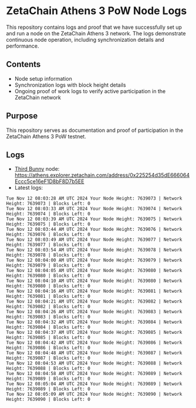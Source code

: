 # ZetaChain Athens 3 PoW Node Logs
This repository contains logs and proof that we have successfully set up and run a node on the ZetaChain Athens 3 network. The logs demonstrate continuous node operation, including synchronization details and performance.

## Contents
- Node setup information
- Synchronization logs with block height details
- Ongoing proof of work logs to verify active participation in the ZetaChain network

## Purpose
This repository serves as documentation and proof of participation in the ZetaChain Athens 3 PoW testnet.

## Logs

- [Third Bunny](https://thirdbunny.xyz/) node: https://athens.explorer.zetachain.com/address/0x225254d35dE666064Eccc5ce16eF1D8bF8D7b5EE
- Latest logs:
```
Tue Nov 12 08:03:28 AM UTC 2024 Your Node Height: 7639073 | Network Height: 7639073 | Blocks Left: 0
Tue Nov 12 08:03:33 AM UTC 2024 Your Node Height: 7639074 | Network Height: 7639074 | Blocks Left: 0
Tue Nov 12 08:03:39 AM UTC 2024 Your Node Height: 7639075 | Network Height: 7639075 | Blocks Left: 0
Tue Nov 12 08:03:44 AM UTC 2024 Your Node Height: 7639076 | Network Height: 7639076 | Blocks Left: 0
Tue Nov 12 08:03:49 AM UTC 2024 Your Node Height: 7639077 | Network Height: 7639077 | Blocks Left: 0
Tue Nov 12 08:03:54 AM UTC 2024 Your Node Height: 7639078 | Network Height: 7639078 | Blocks Left: 0
Tue Nov 12 08:04:00 AM UTC 2024 Your Node Height: 7639079 | Network Height: 7639079 | Blocks Left: 0
Tue Nov 12 08:04:05 AM UTC 2024 Your Node Height: 7639080 | Network Height: 7639080 | Blocks Left: 0
Tue Nov 12 08:04:10 AM UTC 2024 Your Node Height: 7639080 | Network Height: 7639080 | Blocks Left: 0
Tue Nov 12 08:04:16 AM UTC 2024 Your Node Height: 7639081 | Network Height: 7639081 | Blocks Left: 0
Tue Nov 12 08:04:21 AM UTC 2024 Your Node Height: 7639082 | Network Height: 7639082 | Blocks Left: 0
Tue Nov 12 08:04:26 AM UTC 2024 Your Node Height: 7639083 | Network Height: 7639083 | Blocks Left: 0
Tue Nov 12 08:04:32 AM UTC 2024 Your Node Height: 7639084 | Network Height: 7639084 | Blocks Left: 0
Tue Nov 12 08:04:37 AM UTC 2024 Your Node Height: 7639085 | Network Height: 7639085 | Blocks Left: 0
Tue Nov 12 08:04:42 AM UTC 2024 Your Node Height: 7639086 | Network Height: 7639086 | Blocks Left: 0
Tue Nov 12 08:04:48 AM UTC 2024 Your Node Height: 7639087 | Network Height: 7639087 | Blocks Left: 0
Tue Nov 12 08:04:53 AM UTC 2024 Your Node Height: 7639088 | Network Height: 7639088 | Blocks Left: 0
Tue Nov 12 08:04:58 AM UTC 2024 Your Node Height: 7639089 | Network Height: 7639089 | Blocks Left: 0
Tue Nov 12 08:05:04 AM UTC 2024 Your Node Height: 7639089 | Network Height: 7639089 | Blocks Left: 0
Tue Nov 12 08:05:09 AM UTC 2024 Your Node Height: 7639090 | Network Height: 7639090 | Blocks Left: 0
```
